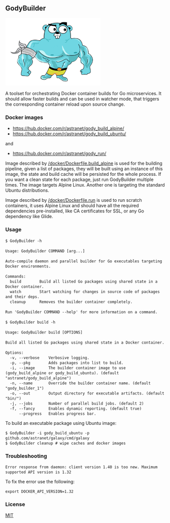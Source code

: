 ## GodyBuilder

<img src="private/godybuilder.png" width="300px" />

A toolset for orchestrating Docker container builds for Go microservices. It should allow faster builds and can be used in watcher mode, that triggers the corresponding container reload upon source change.

### Docker images

* https://hub.docker.com/r/astranet/gody_build_alpine/
* https://hub.docker.com/r/astranet/gody_build_ubuntu/

and

* https://hub.docker.com/r/astranet/gody_run/

Image described by [/docker/Dockerfile.build_alpine](/docker/Dockerfile.build_alpine) is used for the building pipeline, given a list of packages, they will be built using an instance of this image, the state and build cache will be persisted for the whole process. If you want a clean state for each package, just run GodyBuilder multiple times. The image targets Alpine Linux. Another one is targeting the standard Ubuntu distributions.

Image described by [/docker/Dockerfile.run](/docker/Dockerfile.run) is used to run scratch containers, it uses Alpine Linux and should have all the required dependencies pre-installed, like CA certificates for SSL, or any Go dependency like Glide.

### Usage

```
$ GodyBuilder -h

Usage: GodyBuilder COMMAND [arg...]

Auto-compile daemon and parallel builder for Go executables targeting Docker environments.

Commands:
  build        Build all listed Go packages using shared state in a Docker container.
  watch        Start watching for changes in source code of packages and their deps.
  cleanup      Removes the builder container completely.

Run 'GodyBuilder COMMAND --help' for more information on a command.

$ GodyBuilder build -h

Usage: GodyBuilder build [OPTIONS]

Build all listed Go packages using shared state in a Docker container.

Options:
  -v, --verbose    Verbosive logging.
  -p, --pkg        Adds packages into list to build.
  -i, --image      The builder container image to use (gody_build_alpine or gody_build_ubuntu). (default "astranet/gody_build_alpine")
  -n, --name       Override the builder container name. (default "gody_builder_1")
  -o, --out        Output directory for executable artifacts. (default "bin/")
  -j, --jobs       Number of parallel build jobs. (default 2)
  -f, --fancy      Enables dynamic reporting. (default true)
      --progress   Enables progress bar.
```

To build an executable package using Ubuntu image:

```
$ GodyBuilder -i gody_build_ubuntu -p github.com/astranet/galaxy/cmd/galaxy
$ GodyBuilder cleanup # wipe caches and docker images
```

### Troubleshooting

```
Error response from daemon: client version 1.40 is too new. Maximum supported API version is 1.32
```

To fix the error use the following:

```
export DOCKER_API_VERSION=1.32
```

### License

[MIT](/LICENSE)
